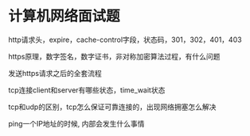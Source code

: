 
# 计算机网络面试题

http请求头，expire，cache-control字段，状态码，301，302，401，403 

https原理，数字签名，数字证书，非对称加密算法过程，有什么问题 

发送https请求之后的全套流程

tcp连接client和server有哪些状态，time_wait状态 

tcp和udp的区别，tcp怎么保证可靠连接的，出现网络拥塞怎么解决

ping一个IP地址的时候, 内部会发生什么事情


